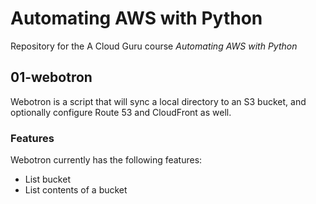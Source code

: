 # Automating AWS with Python

Repository for the A Cloud Guru course *Automating AWS with Python*

## 01-webotron

Webotron is a script that will sync a local directory to an S3 bucket, and
optionally configure Route 53 and CloudFront as well.

### Features

Webotron currently has the following features:

- List bucket
- List contents of a bucket
